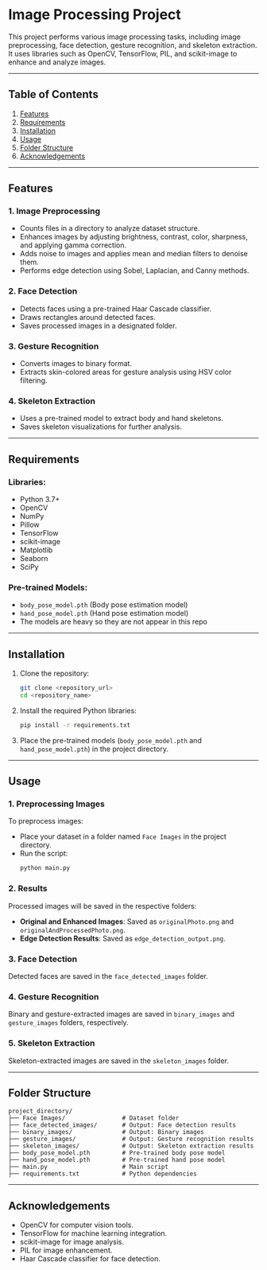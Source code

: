 # Image Processing Project

This project performs various image processing tasks, including image preprocessing, face detection, gesture recognition, and skeleton extraction. It uses libraries such as OpenCV, TensorFlow, PIL, and scikit-image to enhance and analyze images.

---

## Table of Contents
1. [Features](#features)
2. [Requirements](#requirements)
3. [Installation](#installation)
4. [Usage](#usage)
5. [Folder Structure](#folder-structure)
6. [Acknowledgements](#acknowledgements)

---

## Features

### 1. Image Preprocessing
- Counts files in a directory to analyze dataset structure.
- Enhances images by adjusting brightness, contrast, color, sharpness, and applying gamma correction.
- Adds noise to images and applies mean and median filters to denoise them.
- Performs edge detection using Sobel, Laplacian, and Canny methods.

### 2. Face Detection
- Detects faces using a pre-trained Haar Cascade classifier.
- Draws rectangles around detected faces.
- Saves processed images in a designated folder.

### 3. Gesture Recognition
- Converts images to binary format.
- Extracts skin-colored areas for gesture analysis using HSV color filtering.

### 4. Skeleton Extraction
- Uses a pre-trained model to extract body and hand skeletons.
- Saves skeleton visualizations for further analysis.

---

## Requirements

### Libraries:
- Python 3.7+
- OpenCV
- NumPy
- Pillow
- TensorFlow
- scikit-image
- Matplotlib
- Seaborn
- SciPy

### Pre-trained Models:
- `body_pose_model.pth` (Body pose estimation model)
- `hand_pose_model.pth` (Hand pose estimation model)
- The models are heavy so they are not appear in this repo

---

## Installation

1. Clone the repository:
   ```bash
   git clone <repository_url>
   cd <repository_name>
   ```

2. Install the required Python libraries:
   ```bash
   pip install -r requirements.txt
   ```

3. Place the pre-trained models (`body_pose_model.pth` and `hand_pose_model.pth`) in the project directory.

---

## Usage

### 1. Preprocessing Images
To preprocess images:
- Place your dataset in a folder named `Face Images` in the project directory.
- Run the script:
  ```bash
  python main.py
  ```

### 2. Results
Processed images will be saved in the respective folders:
- **Original and Enhanced Images**: Saved as `originalPhoto.png` and `originalAndProcessedPhoto.png`.
- **Edge Detection Results**: Saved as `edge_detection_output.png`.

### 3. Face Detection
Detected faces are saved in the `face_detected_images` folder.

### 4. Gesture Recognition
Binary and gesture-extracted images are saved in `binary_images` and `gesture_images` folders, respectively.

### 5. Skeleton Extraction
Skeleton-extracted images are saved in the `skeleton_images` folder.

---

## Folder Structure
```
project_directory/
├── Face Images/                # Dataset folder
├── face_detected_images/       # Output: Face detection results
├── binary_images/              # Output: Binary images
├── gesture_images/             # Output: Gesture recognition results
├── skeleton_images/            # Output: Skeleton extraction results
├── body_pose_model.pth         # Pre-trained body pose model
├── hand_pose_model.pth         # Pre-trained hand pose model
├── main.py                     # Main script
├── requirements.txt            # Python dependencies
```

---

## Acknowledgements
- OpenCV for computer vision tools.
- TensorFlow for machine learning integration.
- scikit-image for image analysis.
- PIL for image enhancement.
- Haar Cascade classifier for face detection.

